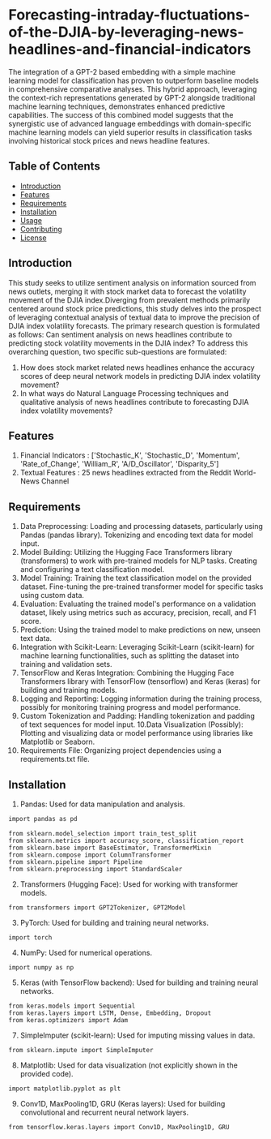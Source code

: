 # Forecasting-intraday-fluctuations-of-the-DJIA-by-leveraging-news-headlines-and-financial-indicators

The integration of a GPT-2 based embedding with a simple machine learning model for classification has proven to outperform baseline models in comprehensive comparative analyses. This hybrid approach, leveraging the context-rich representations generated by GPT-2 alongside traditional machine learning techniques, demonstrates enhanced predictive capabilities. The success of this combined model suggests that the synergistic use of advanced language embeddings with domain-specific machine learning models can yield superior results in classification tasks involving historical stock prices and news headline features.

## Table of Contents

- [Introduction](#introduction)
- [Features](#features)
- [Requirements](#requirements)
- [Installation](#installation)
- [Usage](#usage)
- [Contributing](#contributing)
- [License](#license)

## Introduction

This study seeks to utilize sentiment analysis on information sourced from news
outlets, merging it with stock market data to forecast the volatility movement of the
DJIA index.Diverging from prevalent methods primarily centered around stock price
predictions, this study delves into the prospect of leveraging contextual analysis of
textual data to improve the precision of DJIA index volatility forecasts. The primary
research question is formulated as follows: Can sentiment analysis on news headlines
contribute to predicting stock volatility movements in the DJIA index?
To address this overarching question, two specific sub-questions are formulated:
1. How does stock market related news headlines enhance the accuracy
scores of deep neural network models in predicting DJIA index volatility
movement?
2. In what ways do Natural Language Processing techniques and qualitative
analysis of news headlines contribute to forecasting DJIA index volatility
movements?
## Features
1. Financial Indicators : ['Stochastic_K', 'Stochastic_D', 'Momentum', 'Rate_of_Change', 'William_R', 'A/D_Oscillator', 'Disparity_5']
2. Textual Features : 25 news headlines extracted from the Reddit
World-News Channel

## Requirements

1. Data Preprocessing:
Loading and processing datasets, particularly using Pandas (pandas library).
Tokenizing and encoding text data for model input.
2. Model Building:
Utilizing the Hugging Face Transformers library (transformers) to work with pre-trained models for NLP tasks.
Creating and configuring a text classification model.
3. Model Training:
Training the text classification model on the provided dataset.
Fine-tuning the pre-trained transformer model for specific tasks using custom data.
4. Evaluation:
Evaluating the trained model's performance on a validation dataset, likely using metrics such as accuracy, precision, recall, and F1 score.
5. Prediction:
Using the trained model to make predictions on new, unseen text data.
6. Integration with Scikit-Learn:
Leveraging Scikit-Learn (scikit-learn) for machine learning functionalities, such as splitting the dataset into training and validation sets.
7. TensorFlow and Keras Integration:
Combining the Hugging Face Transformers library with TensorFlow (tensorflow) and Keras (keras) for building and training models.
8. Logging and Reporting:
Logging information during the training process, possibly for monitoring training progress and model performance.
9. Custom Tokenization and Padding:
Handling tokenization and padding of text sequences for model input.
10.Data Visualization (Possibly):
Plotting and visualizing data or model performance using libraries like Matplotlib or Seaborn.
11. Requirements File:
Organizing project dependencies using a requirements.txt file.

## Installation

 1. Pandas: Used for data manipulation and analysis.

```bash
import pandas as pd
```
```
from sklearn.model_selection import train_test_split
from sklearn.metrics import accuracy_score, classification_report
from sklearn.base import BaseEstimator, TransformerMixin
from sklearn.compose import ColumnTransformer
from sklearn.pipeline import Pipeline
from sklearn.preprocessing import StandardScaler
```
2. Transformers (Hugging Face): Used for working with transformer models.
```
from transformers import GPT2Tokenizer, GPT2Model
```
3. PyTorch: Used for building and training neural networks.
```
import torch
```
4. NumPy: Used for numerical operations.
```
import numpy as np
```
5. Keras (with TensorFlow backend): Used for building and training neural networks.
```
from keras.models import Sequential
from keras.layers import LSTM, Dense, Embedding, Dropout
from keras.optimizers import Adam
```
7. SimpleImputer (scikit-learn): Used for imputing missing values in data.
```
from sklearn.impute import SimpleImputer
```
8. Matplotlib: Used for data visualization (not explicitly shown in the provided code).
```
import matplotlib.pyplot as plt
```
9. Conv1D, MaxPooling1D, GRU (Keras layers): Used for building convolutional and recurrent neural network layers.
```
from tensorflow.keras.layers import Conv1D, MaxPooling1D, GRU


